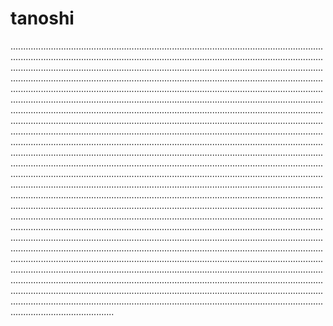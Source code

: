 # tanoshi

.....................................................................................................................................................................................................................................................................................................................................................................................................................................................................................................................................................................................................................................................................................................................................................................................................................................................................................................................................................................................................................................................................................................................................................................................................................................................................................................................................................................................................................................................................................................................................................................................................................................................................................................................................................................................................................................................................................................................................................................................................................................................................................................................................................................................................................................................................................................................................................................................................................................................................................................................................................................................................................................................................................................................................................................................................................................................................................................................................................................................................................................................................................................................................................................................................................................................................